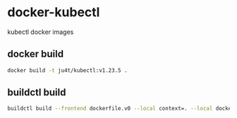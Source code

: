 # docker-kubectl
kubectl docker images
## docker build
```bash
docker build -t ju4t/kubectl:v1.23.5 .
```

## buildctl build
```bash
buildctl build --frontend dockerfile.v0 --local context=. --local dockerfile=. --output type=image,name=ju4t/kubectl:v1.23.5
```
